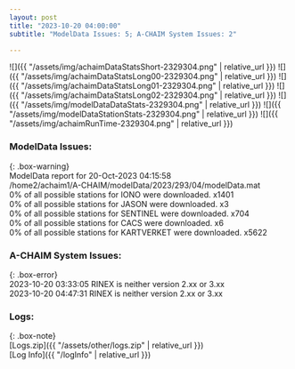 ```yaml
---
layout: post
title: "2023-10-20 04:00:00"
subtitle: "ModelData Issues: 5; A-CHAIM System Issues: 2"

---
```


![]({{ "/assets/img/achaimDataStatsShort-2329304.png" | relative_url }})
![]({{ "/assets/img/achaimDataStatsLong00-2329304.png" | relative_url }})
![]({{ "/assets/img/achaimDataStatsLong01-2329304.png" | relative_url }})
![]({{ "/assets/img/achaimDataStatsLong02-2329304.png" | relative_url }})
![]({{ "/assets/img/modelDataDataStats-2329304.png" | relative_url }})
![]({{ "/assets/img/modelDataStationStats-2329304.png" | relative_url }})
![]({{ "/assets/img/achaimRunTime-2329304.png" | relative_url }})


### ModelData Issues:  
  
{: .box-warning}  
 ModelData report for 20-Oct-2023 04:15:58   
 /home2/achaim1/A-CHAIM/modelData/2023/293/04/modelData.mat   
 0% of all possible stations for IONO were downloaded. x1401   
 0% of all possible stations for JASON were downloaded. x3   
 0% of all possible stations for SENTINEL were downloaded. x704   
 0% of all possible stations for CACS were downloaded. x6   
 0% of all possible stations for KARTVERKET were downloaded. x5622   
  
### A-CHAIM System Issues:  
  
{: .box-error}  
2023-10-20 03:33:05 RINEX is neither version 2.xx or 3.xx  
2023-10-20 04:47:31 RINEX is neither version 2.xx or 3.xx  

### Logs:  
  
{: .box-note}  
[Logs.zip]({{ "/assets/other/logs.zip" | relative_url }})  
[Log Info]({{ "/logInfo" | relative_url }})  
